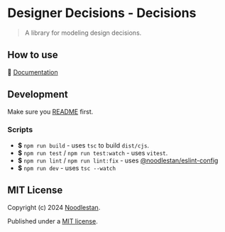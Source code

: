 # Designer Decisions - Decisions

> A library for modeling design decisions.

## How to use

📖 [Documentation](https://designer-decisions.noodlestan.org/)

## Development

Make sure you [README](https://github.com/noodlestan/designer/blob/main/README.md) first.

### Scripts

- **$** `npm run build` - uses `tsc` to build `dist/cjs`.
- **$** `npm run test` / `npm run test:watch` - uses `vitest`.
- **$** `npm run lint` / `npm run lint:fix` - uses [@noodlestan/eslint-config](https://www.npmjs.com/package/@noodlestan/eslint-config)
- **$** `npm run dev` - uses `tsc --watch`

## MIT License

Copyright (c) 2024 [Noodlestan](https://noodlestan.org/).

Published under a [MIT license](https://noodlestan.mit-license.org/).
